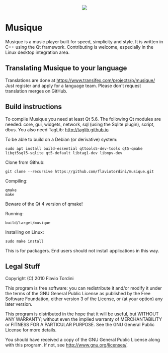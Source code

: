 <p align="center">
<img src="https://flavio.tordini.org/files/products/musique.png">
</p>

# Musique
Musique is a music player built for speed, simplicity and style. It is written in C++ using the Qt framework. Contributing is welcome, especially in the Linux desktop integration area.

## Translating Musique to your language
Translations are done at https://www.transifex.com/projects/p/musique/
Just register and apply for a language team. Please don't request translation merges on GitHub.

## Build instructions
To compile Musique you need at least Qt 5.6. The following Qt modules are needed: core, gui, widgets, network, sql (using the Sqlite plugin), script, dbus. You also need TagLib: http://taglib.github.io

To be able to build on a Debian (or derivative) system:

	sudo apt install build-essential qttools5-dev-tools qt5-qmake libqt5sql5-sqlite qt5-default libtag1-dev libmpv-dev

Clone from Github:

    git clone --recursive https://github.com/flaviotordini/musique.git

Compiling:

    qmake
    make

Beware of the Qt 4 version of qmake!

Running:

	build/target/musique

Installing on Linux:
    
    sudo make install

This is for packagers. End users should not install applications in this way.

## Legal Stuff
Copyright (C) 2010 Flavio Tordini

This program is free software: you can redistribute it and/or modify
it under the terms of the GNU General Public License as published by
the Free Software Foundation, either version 3 of the License, or
(at your option) any later version.

This program is distributed in the hope that it will be useful,
but WITHOUT ANY WARRANTY; without even the implied warranty of
MERCHANTABILITY or FITNESS FOR A PARTICULAR PURPOSE.  See the
GNU General Public License for more details.

You should have received a copy of the GNU General Public License
along with this program.  If not, see <http://www.gnu.org/licenses/>.
